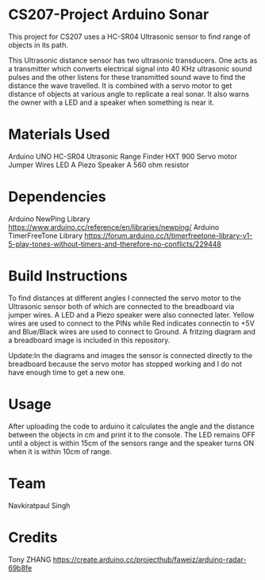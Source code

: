 # CS207-Project Arduino Sonar

This project for CS207 uses a HC-SR04 Ultrasonic sensor to find range of objects in its path.

This Ultrasonic distance sensor has two ultrasonic transducers. One acts as a transmitter which converts electrical signal into 40 KHz ultrasonic sound pulses and the other listens for these transmitted sound wave to find the distance the wave travelled. It is combined with a servo motor to get distance of objects at various angle to replicate
a real sonar. It also warns the owner with a LED and a speaker when something is near it.


# Materials Used

Arduino UNO
HC-SR04 Utrasonic Range Finder
HXT 900 Servo motor
Jumper Wires
LED
A Piezo Speaker
A 560 ohm resistor
# Dependencies
Arduino NewPing Library https://www.arduino.cc/reference/en/libraries/newping/
Arduino TimerFreeTone Library https://forum.arduino.cc/t/timerfreetone-library-v1-5-play-tones-without-timers-and-therefore-no-conflicts/229448


# Build Instructions

To find distances at different angles I connected the servo motor to the Ultrasonic sensor both of which are connected to the breadboard via jumper wires. A LED and
a Piezo speaker were also connected later. Yellow wires are used to connect to the PINs while Red indicates connectin to +5V and Blue/Black wires are used to connect
to Ground. A fritzing diagram and a breadboard image is included in this repository.

Update:In the diagrams and images the sensor is connected directly to the breadboard because the servo motor has stopped working and I do not have enough time to get
a new one.

# Usage

After uploading the code to arduino it calculates the angle and the distance between the objects in cm and print it to the console. The LED remains OFF until a object 
is within 15cm of the sensors range and the speaker turns ON when it is within 10cm of range.

# Team
Navkiratpaul Singh

# Credits
Tony ZHANG https://create.arduino.cc/projecthub/faweiz/arduino-radar-69b8fe
